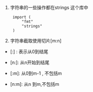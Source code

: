 1. 字符串的一些操作都在strings 这个库中

        import (
            "fmt"
            "strings"
        )

2. 字符串截取使用切片[m:n]

+ \[:] : 表示从0到结尾

+ \[n:]: 从n开始到结尾

+ \[:m]: 从0到m-1 , 不包括m

+ \[n:m]: 从n 到m,不包括m
